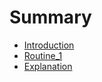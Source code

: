 # Summary

- [Introduction](Introduction.md)
- [Routine_1](Routine_1.md)
- [Explanation](Explanation.md)
